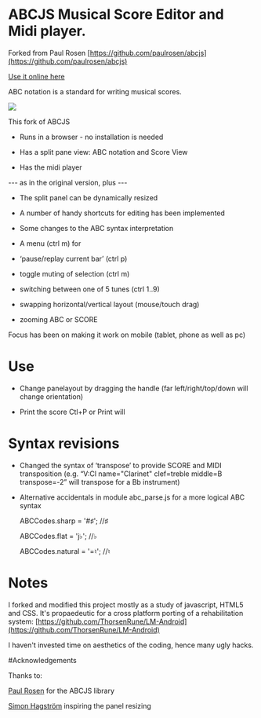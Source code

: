 
# ABCJS Musical Score Editor and Midi player.

Forked from Paul Rosen [https://github.com/paulrosen/abcjs](https://github.com/paulrosen/abcjs)

[Use it online here](https://thorsenrune.github.io/abcjs/app/ABCeditor_190516.html)


ABC notation is a standard for writing musical scores.

![](https://lh5.googleusercontent.com/D55bT9E7XtPPDWCbpt7OHWXHeTfTxxe41ZMePCyHvncXomTRehEQ4ggk5JuylieTWGig3tvTzF88gKQDoHAUd-K7qTRi_Jp5Az3Nkpq3YHrHkm7dY9CwnXFCARIMmVHePzFtb2GL)

This fork of ABCJS

*  Runs in a browser - no installation is needed

*  Has a split pane view: ABC notation and Score View

*  Has the midi player

--- as in the original version, plus ---

*  The split panel can be dynamically resized

*  A number of handy shortcuts for editing has been implemented

*  Some changes to the ABC syntax interpretation

* A menu (ctrl m) for

-  ‘pause/replay current bar’ (ctrl p)

-  toggle muting of selection (ctrl m)

-  switching between one of 5 tunes (ctrl 1..9)

-  swapping horizontal/vertical layout (mouse/touch drag)

-  zooming ABC or SCORE

  

Focus has been on making it work on mobile (tablet, phone as well as pc)

  

# Use

* Change panelayout by dragging the handle (far left/right/top/down will change orientation)

* Print the score Ctl+P or Print will

#

# Syntax revisions

* Changed the syntax of ‘transpose’ to provide SCORE and MIDI transposition (e.g. “V:Cl name="Clarinet" clef=treble middle=B transpose=-2” will transpose for a Bb instrument)

* Alternative accidentals in module abc_parse.js for a more logical ABC syntax

 

    ABCCodes.sharp  =  '#♯';  //♯

	ABCCodes.flat =  'j♭';  //♭

	ABCCodes.natural  =  '=♮';  //♮



  
  

# Notes

I forked and modified this project mostly as a study of javascript, HTML5 and CSS. It's propaedeutic for a cross platform porting of a rehabilitation system: [https://github.com/ThorsenRune/LM-Android](https://github.com/ThorsenRune/LM-Android)

  

I haven't invested time on aesthetics of the coding, hence many ugly hacks.

#Acknowledgements

Thanks to:

[Paul Rosen]([https://github.com/paulrosen/abcjs](https://github.com/paulrosen/abcjs)) for the ABCJS library

[Simon Hagström]([https://github.com/shagstrom/split-pane](https://github.com/shagstrom/split-pane)) inspiring the panel resizing
